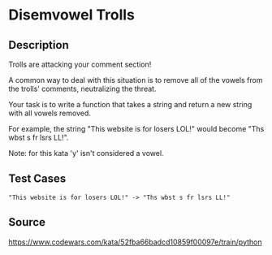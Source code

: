 # Disemvowel Trolls

## Description 

Trolls are attacking your comment section!

A common way to deal with this situation is to remove all of the vowels from the trolls' comments, neutralizing the threat.

Your task is to write a function that takes a string and return a new string with all vowels removed.

For example, the string "This website is for losers LOL!" would become "Ths wbst s fr lsrs LL!".

Note: for this kata 'y' isn't considered a vowel.

## Test Cases

    "This website is for losers LOL!" -> "Ths wbst s fr lsrs LL!"

## Source
https://www.codewars.com/kata/52fba66badcd10859f00097e/train/python
